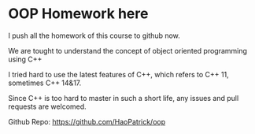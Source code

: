 OOP Homework here
===

I push all the homework of this course to github now.

We are tought to understand the concept of object oriented programming using C++

I tried hard to use the latest features of C++, which refers to C++ 11, sometimes C++ 14&17.

Since C++ is too hard to master in such a short life, any issues and pull requests are welcomed.

Github Repo: https://github.com/HaoPatrick/oop
